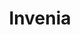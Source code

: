 ---
title: "Invenia"
identification: "inv"
description: "Invenia is advancing decision making utlizing machine learning."
link: "https://www.invenia.ca/"
image: "assets/img/logos/invenia-logo.png"
width: "100px"
complete: false
members:
  - name: "Jessica Bondoc"
    summary: "Jessica worked at Invenia."
    statement: "Jessica had a decent time."
    image: "/assets/img/co-op/jessica.jpg"
---